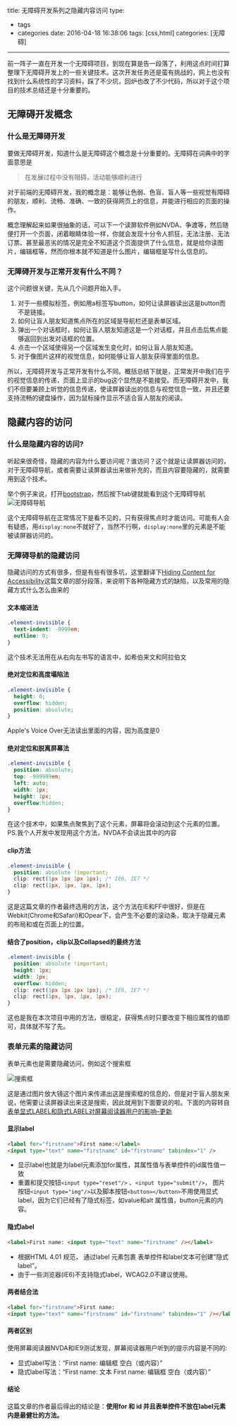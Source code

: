 title: 无障碍开发系列之隐藏内容访问
type:
  - tags
  - categories
date: 2016-04-18 16:38:06
tags: [css,html]
categories: [无障碍]
---
前一阵子一直在开发一个无障碍项目，到现在算是告一段落了，利用这点时间打算整理下无障碍开发上的一些关键技术。这次开发任务还是蛮有挑战的，网上也没有找到什么系统性的学习资料，踩了不少坑，回炉也改了不少代码，所以对于这个项目的技术总结还是十分重要的。
## 无障碍开发概念
### 什么是无障碍开发
要做无障碍开发，知道什么是无障碍这个概念是十分重要的。无障碍在词典中的字面意思是
> 在发展过程中没有阻碍，活动能够顺利进行

对于前端的无障碍开发，我的概念是：能够让色弱、色盲、盲人等一些视觉有障碍的朋友，顺利、流畅、准确、一致的获得网页上的信息，并能进行相应的页面的操作。

概念理解起来如果很抽象的话，可以下一个读屏软件例如NVDA、争渡等，然后随便打开一个页面，闭着眼睛体验一样，你就会发现十分令人抓狂，无法注册、无法订票、甚至最恶劣的情况是完全不知道这个页面提供了什么信息，就是给你读图片，编辑框等，然而你根本就不知道是什么图片，编辑框是写什么信息的。
### 无障碍开发与正常开发有什么不同？
这个问题很关键，先从几个问题开始入手。

1. 对于一些模拟标签，例如用a标签写button，如何让读屏器读出这是button而不是链接。
2. 如何让盲人朋友知道焦点所在的区域是导航栏还是表单区域。
3. 弹出一个对话框时，如何让盲人朋友知道这是一个对话框，并且点击后焦点能够返回到出发对话框的位置。
4. 点击一个区域使得另一个区域发生变化时，如何让盲人朋友知道。
5. 对于像图片这样的视觉信息，如何能够让盲人朋友获得里面的信息。

所以，无障碍开发与正常开发有什么不同。概括总结下就是，正常发开中我们在乎的视觉信息的传递，页面上显示的bug这个显然是不能接受。而无障碍开发中，我们不但要兼顾上听觉的信息传递，使读屏器读出的信息与视觉信息一致，并且还要支持流畅的键盘操作，因为鼠标操作显示不适合盲人朋友的阅读。

## 隐藏内容的访问
### 什么是隐藏内容的访问?
听起来很奇怪，隐藏的内容为什么要访问呢？谁访问？这个就是让读屏器访问的，对于无障碍导航，或者需要让读屏器读出来做补充的，而且内容要隐藏的，就需要用到这个技术。

举个例子来说，打开[bootstrap](http://v3.bootcss.com/)，然后按下tab键就能看到这个无障碍导航![无障碍导航](http://7xr8op.com1.z0.glb.clouddn.com/%E6%97%A0%E9%9A%9C%E7%A2%8D1.png)

这个无障碍导航在正常情况下是看不见的，只有获得焦点时才能访问。可能有人会有疑惑，用`display:none`不就好了，当然不行啊，`display:none`里的元素是不能被读屏器访问的。

### 无障碍导航的隐藏访问
隐藏访问的方式有很多，但是有些有很多坑，这里翻译下[Hiding Content for Accessibility](http://snook.ca/archives/html_and_css/hiding-content-for-accessibility)这篇文章的部分段落，来说明下各种隐藏方式的缺陷，以及常用的隐藏方式什么怎么由来的

#### 文本缩进法
```css
.element-invisible {
  text-indent: -9999em;
  outline: 0;
}
```
这个技术无法用在从右向左书写的语言中，如希伯来文和阿拉伯文
#### 绝对定位和高度塌陷法
```css
.element-invisible {
  height: 0;
  overflow: hidden;
  position: absolute;
}
```
Apple's Voice Over无法读出里面的内容，因为高度是0
#### 绝对定位和脱离屏幕法
```css
.element-invisible {
  position: absolute;
  top: -999999em;
  left: auto;
  width: 1px;
  height: 1px;
  overflow:hidden;
}
```
在这个技术中，如果焦点聚焦到了这个元素，屏幕将会滚动到这个元素的位置。PS.我个人开发中发现用这个方法，NVDA不会读出其中的内容
#### clip方法
```css
.element-invisible {
  position: absolute !important;
  clip: rect(1px 1px 1px 1px); /* IE6, IE7 */
  clip: rect(1px, 1px, 1px, 1px);
}
```
这是这篇文章的作者最终选用的方法，这个方法在IE和FF中很好，但是在Webkit(Chrome和Safari)和Opear下，会产生不必要的滚动条，取决于隐藏元素的布局和或在页面上的位置。
#### 结合了position，clip以及Collapsed的最终方法
```css
.element-invisible {
  position: absolute !important;
  height: 1px; 
  width: 1px; 
  overflow: hidden;
  clip: rect(1px 1px 1px 1px); /* IE6, IE7 */
  clip: rect(1px, 1px, 1px, 1px);
}
```
这也是我在本次项目中用的方法，很稳定，获得焦点时只要改变下相应属性的值即可，具体就不写了先。
### 表单元素的隐藏访问
表单元素也是需要隐藏访问，例如这个搜索框

![搜索框](http://7xr8op.com1.z0.glb.clouddn.com/%E6%97%A0%E9%9A%9C%E7%A2%8D%E6%90%9C%E7%B4%A2%E6%A1%86.png)

这是通过图片放大镜这个图片来传递出这是搜索框的信息的，但是对于盲人朋友来说，他需要让读屏器读出来这是搜索，因此就用到下面要说的啦。下面的内容转自[表单显式LABEL和隐式LABEL对屏幕阅读器用户的影响–更新](http://www.topcss.org/?p=349)
#### 显示label
```html
<label for="firstname">First name:</label>
<input type="text" name="firstname" id="firstname" tabindex="1" />
```
* 显示label也就是为label元素添加for属性，其属性值与表单控件的id属性值一致
* 重置和提交按钮`<input type="reset"/>` 、`<input type="submit"/>`， 图片按钮`<input type="img"/>`以及脚本按钮`<button></button>`不用使用显式label，因为它们已经有了隐式标签，如value和alt 属性值，button元素的内容。
#### 隐式label
```html
<label>First name: <input type="text" name="firstname" /></label>
```
* 根据HTML 4.01 规范， 通过label 元素包裹 表单控件和label文本可创建”隐式label”。
* 由于一些浏览器(IE6)不支持隐式label，WCAG2.0不建议使用。
#### 两者结合法
```html
<label for="firstname">First name:
<input type="text" name="firstname" id="firstname" tabindex="1" /></label>
```
#### 两者区别
使用屏幕阅读器NVDA和IE9测试发现，屏幕阅读器用户听到的提示内容是不同的:

* 显式label写法：“First name: 编辑框 空白（或内容）”
* 隐式label写法：“First name: 文本 First name: 编辑框 空白（或内容）”

#### 结论
这篇文章的作者最后得出的结论是：**使用for 和 id 并且表单控件不放在label元素内是最健壮的方法。**





